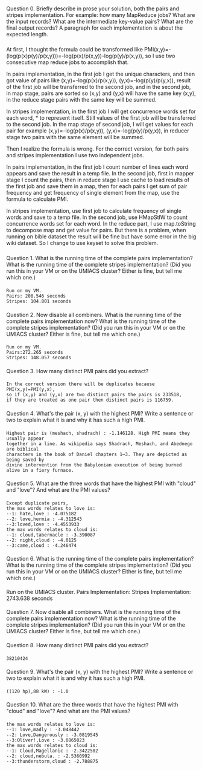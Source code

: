 ####
Question 0. Briefly describe in prose your solution, both the pairs and stripes implementation. For example: how many MapReduce jobs? What are the input records? What are the intermediate key-value pairs? What are the final output records? A paragraph for each implementation is about the expected length.
####
#####
At first, I thought the formula could be transformed like PMI(x,y)=-(log(p(x)p(y)/p(x,y)))=-log(p(x)/p(x,y))-log(p(y)/p(x,y)), so I use two consecutive map reduce jobs to accomplish that. 

In pairs implementation, in the first job I get the unique characters, and then got value of pairs like (x,y)=-log(p(x)/p(x,y)), (y,x)=-log(p(y)/p(y,x)), result of the first job will be transferred to the second job, and in the second job, in map stage, pairs are sorted so (x,y) and (y,x) will have the same key (x,y), in the reduce stage pairs with the same key will be summed.

In stripes implementation, in the first job I will get concurrence words set for each word, * to represent itself. Still values of the first job will be transferred to the second job. In the map stage of second job, I will get values for each pair for example (x,y)=-log(p(x)/p(x,y)), (y,x)=-log(p(y)/p(y,x)), in reducer stage two pairs with the same element will be summed. 

Then I realize the formula is wrong. For the correct version, for both pairs and stripes implementation I use two independent jobs. 

In pairs implementation, in the first job I count number of lines each word appears and save the result in a temp file. In the second job, first in mapper stage I count the pairs, then in reduce stage I use cache to load results of the first job and  save them in a map, then for each pairs I get sum of pair frequency and get frequency of single element from the map, use the formula to calculate PMI.

In stripes implementation, use first job to calculate frequency of single words and save to a temp file. In the second job, use HMapStIW to count concurrence words set for each word. In the reduce part, I use map.toString to decompose map and get value for pairs. But there is a problem, when running on bible dataset the result will be fine but have some error in the big wiki dataset. So I change to use keyset to solve this problem.
#####
####
Question 1. What is the running time of the complete pairs implementation? What is the running time of the complete stripes implementation? (Did you run this in your VM or on the UMIACS cluster? Either is fine, but tell me which one.)
####
```
Run on my VM.
Pairs: 208.546 seconds
Stripes: 104.801 seconds
```
####
Question 2. Now disable all combiners. What is the running time of the complete pairs implementation now? What is the running time of the complete stripes implementation? (Did you run this in your VM or on the UMIACS cluster? Either is fine, but tell me which one.)
####
```
Run on my VM.
Pairs:272.265 seconds
Stripes: 148.057 seconds
```
####
Question 3. How many distinct PMI pairs did you extract?
####
```
In the correct version there will be duplicates because PMI(x,y)=PMI(y,x), 
so if (x,y) and (y,x) are two distinct pairs the pairs is 233518, 
if they are treated as one pair then distinct pairs is 116759.
```
####
Question 4. What's the pair (x, y) with the highest PMI? Write a sentence or two to explain what it is and why it has such a high PMI.
####
```
Highest pair is (meshach, shadrach) : -1.146128. High PMI means they usually appear 
together in a line. As wikipedia says Shadrach, Meshach, and Abednego are biblical 
characters in the book of Daniel chapters 1–3. They are depicted as being saved by
divine intervention from the Babylonian execution of being burned alive in a fiery furnace.
```
####
Question 5. What are the three words that have the highest PMI with "cloud" and "love"? And what are the PMI values?
####
```
Except duplicate pairs,
the max words relates to love is: 
--1: hate,love : -4.075182 
--2: love,hermia : -4.312543 
--3:loved,love : -4.4553933
the max words relates to cloud is: 
--1: cloud,tabernacle : -3.390087 
--2: night,cloud : -4.0125 
--3:came,cloud : -4.246474
```

####
Question 6. What is the running time of the complete pairs implementation? What is the running time of the complete stripes implementation? (Did you run this in your VM or on the UMIACS cluster? Either is fine, but tell me which one.)
####
Run on the UMIACS cluster.
Pairs Implementation:
Stripes Implementation: 2743.638 seconds

####
Question 7. Now disable all combiners. What is the running time of the complete pairs implementation now? What is the running time of the complete stripes implementation? (Did you run this in your VM or on the UMIACS cluster? Either is fine, but tell me which one.)
####
####
Question 8. How many distinct PMI pairs did you extract?
####
```
38210424

```
####
Question 9. What's the pair (x, y) with the highest PMI? Write a sentence or two to explain what it is and why it has such a high PMI.
####
```
((120 hp),88 kW) : -1.0
```
####
Question 10. What are the three words that have the highest PMI with "cloud" and "love"? And what are the PMI values?
####
```
the max words relates to love is: 
--1: love,madly : -3.048442 
--2: Love,Dangerously : -3.0819545 
--3:Oliver!,Love : -3.0865023
the max words relates to cloud is: 
--1: Cloud,Magellanic : -2.3422582 
--2: cloud,nebula. : -2.5360992 
--3:thunderstorm,cloud : -2.788875
```
